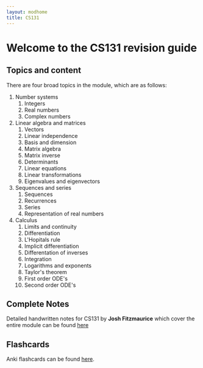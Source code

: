 ```yaml
---
layout: modhome
title: CS131
---
```


# Welcome to the CS131 revision guide



## Topics and content

There are four broad topics in the module, which are as follows:

1. Number systems
   1. Integers
   2. Real numbers
   3. Complex numbers
2. Linear algebra and matrices
   1. Vectors
   2. Linear independence
   3. Basis and dimension
   4. Matrix algebra
   5. Matrix inverse
   6. Determinants
   7. Linear equations
   8. Linear transformations
   9. Eigenvalues and eigenvectors
3. Sequences and series
   1. Sequences
   2. Recurrences
   3. Series
   4. Representation of real numbers
4. Calculus
   1. Limits and continuity
   2. Differentiation
   3. L'Hopitals rule
   4. Implicit differentiation
   5. Differentation of inverses
   6. Integration
   7. Logarithms and exponents
   8. Taylor's theorem
   9. First order ODE's
   10. Second order ODE's



## Complete Notes

Detailed handwritten notes for CS131 by **Josh Fitzmaurice** which cover the entire module can be found [here](./cs131-notes.pdf)

## Flashcards
Anki flashcards can be found [here](./CS131-ankideck.apkg).
